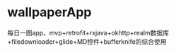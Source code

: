 # wallpaperApp
每日一图app，mvp+retrofit+rxjava+okhttp+realm数据库+filedownloader+glide+MD控件+bufferknife的综合使用
